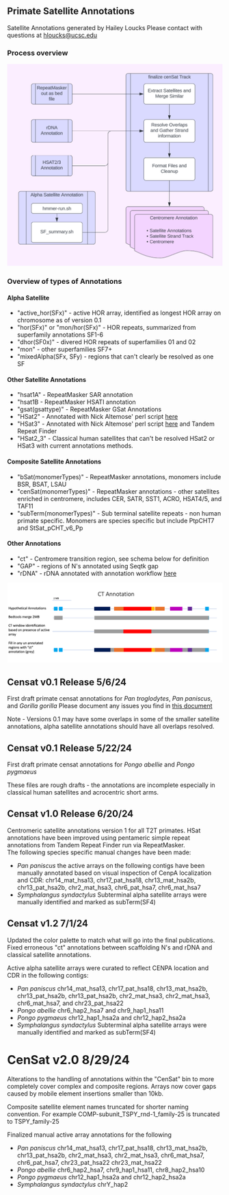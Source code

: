 ## Primate Satellite Annotations 

Satellite Annotations generated by Hailey Loucks 
Please contact with questions at hloucks@ucsc.edu

### Process overview 
![workflowDiagram](pics/workflow.png)

### Overview of types of Annotations 

#### Alpha Satellite 
- "active_hor(SFx)" - active HOR array, identified as longest HOR array on chromosome as of version 0.1
- "hor(SFx)" or "mon/hor(SFx)" - HOR repeats, summarized from superfamily annotations SF1-6
- "dhor(SF0x)" - divered HOR repeats of superfamilies 01 and 02
- "mon" - other superfamilies SF7+ 
- "mixedAlpha(SFx, SFy) - regions that can't clearly be resolved as one SF 

#### Other Satellite Annotations
- "hsat1A" - RepeatMasker SAR annotation 
- "hsat1B - RepeatMasker HSATI annotation 
- "gsat(gsattype)" - RepeatMasker GSat Annotations 
- "HSat2" - Annotated with Nick Altemose' perl script [here](https://github.com/altemose/chm13_hsat)
- "HSat3" - Annotated with Nick Altemose' perl script [here](https://github.com/altemose/chm13_hsat) and Tandem Repeat Finder
- "HSat2_3" - Classical human satellites that can't be resolved HSat2 or HSat3 with current annotations methods. 

#### Composite Satellite Annotations 
- "bSat(monomerTypes)" - RepeatMasker annotations, monomers include BSR, BSAT, LSAU
- "cenSat(monomerTypes)" - RepeatMasker annotations - other satellites enriched in centromere, includes CER, SATR, SST1, ACRO, HSAT4/5, and TAF11
- "subTerm(monomerTypes)" - Sub terminal satellite repeats - non human primate specific. Monomers are species specific but include PtpCHT7 and StSat_pCHT_v6_Pp


#### Other Annotations 
- "ct" - Centromere transition region, see schema below for definition
- "GAP" - regions of N's annotated using Seqtk gap 
- "rDNA" - rDNA annotated with annotation workflow [here](https://github.com/kmiga/alphaAnnotation/blob/main/cenSatAnnotation/tasks/rDNA_annotation.wdl)

![CT_definition](pics/ct_definition.png)


## Censat v0.1 Release 5/6/24

First draft primate censat annotations for *Pan troglodytes*, *Pan paniscus*, and *Gorilla gorilla*
Please document any issues you find in [this document](https://docs.google.com/spreadsheets/d/1UVqb11FiSKcm3jpo81KQGn1jd74TxLODyUpQr-bNBhk/edit?usp=sharing) 

Note - Versions 0.1 may have some overlaps in some of the smaller satellite annotations, alpha satellite annotations should have all overlaps resolved. 

## Censat v0.1 Release 5/22/24

First draft primate censat annotations for *Pongo abellie* and *Pongo pygmaeus*

These files are rough drafts - the annotations are incomplete especially in classical human satellites and acrocentric short arms. 

## Censat v1.0 Release 6/20/24

Centromeric satellite annotations version 1 for all T2T primates. HSat annotations have been improved using pentameric simple repeat annotations from Tandem Repeat Finder run via RepeatMasker.  
The following species specific manual changes have been made:  
- *Pan paniscus* the active arrays on the following contigs have been manually annotated based on visual inspection of CenpA localization and CDR: chr14_mat_hsa13, chr17_pat_hsa18, chr13_mat_hsa2b, chr13_pat_hsa2b, chr2_mat_hsa3, chr6_pat_hsa7, chr6_mat_hsa7
- *Symphalangus syndactylus* Subterminal alpha satellite arrays were manually identified and marked as subTerm(SF4)

## Censat v1.2 7/1/24

Updated the color palette to match what will go into the final publications. Fixed erroneous "ct" annotations between scaffolding N's and rDNA and classical satellite annotations. 

Active alpha satellite arrays were curated to reflect CENPA location and CDR in the following contigs:
- *Pan paniscus* chr14_mat_hsa13, chr17_pat_hsa18, chr13_mat_hsa2b, chr13_pat_hsa2b, chr13_pat_hsa2b, chr2_mat_hsa3, chr2_mat_hsa3, chr6_mat_hsa7, and chr23_pat_hsa22
- *Pongo abellie* chr6_hap2_hsa7 and chr9_hap1_hsa11
- *Pongo pygmaeus* chr12_hap1_hsa2a and chr12_hap2_hsa2a
- *Symphalangus syndactylus* Subterminal alpha satellite arrays were manually identified and marked as subTerm(SF4)


# CenSat v2.0 8/29/24 

Alterations to the handling of annotations within the "CenSat" bin to more completely cover complex and composite regions. Arrays now cover gaps caused by mobile element insertions smaller than 10kb. 

Composite satellite element names truncated for shorter naming convention. For example COMP-subunit_TSPY_rnd-1_family-25 is truncated to TSPY_family-25

Finalized manual active array annotations for the following 

- *Pan paniscus* chr14_mat_hsa13, chr17_pat_hsa18, chr13_mat_hsa2b, chr13_pat_hsa2b, chr2_mat_hsa3, chr2_mat_hsa3, chr6_mat_hsa7, chr6_pat_hsa7, chr23_pat_hsa22
chr23_mat_hsa22
- *Pongo abellie* chr6_hap2_hsa7, chr9_hap1_hsa11, chr8_hap2_hsa10
- *Pongo pygmaeus*  chr12_hap1_hsa2a and chr12_hap2_hsa2a
- *Symphalangus syndactylus* chrY_hap2

